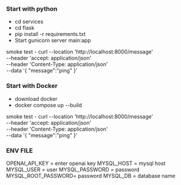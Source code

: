 ### Start with python ###

- cd services 
- cd flask
- pip install -r requirements.txt
- Start gunicorn server main:app

smoke test - 
curl --location 'http://localhost:8000/message' \
--header 'accept: application/json' \
--header 'Content-Type: application/json' \
--data '{
    "message":"ping"
}'


### Start with Docker ###

- download docker
- docker compose up --build

smoke test -
curl --location 'http://localhost:8000/message' \
--header 'accept: application/json' \
--header 'Content-Type: application/json' \
--data '{
    "message":"ping"
}'

### ENV FILE ###
OPENAI_API_KEY = enter openai key
MYSQL_HOST = mysql host
MYSQL_USER = user
MYSQL_PASSWORD = password
MYSQL_ROOT_PASSWORD= password
MYSQL_DB = database name

